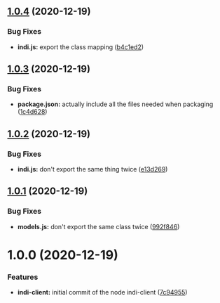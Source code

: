 ## [1.0.4](https://github.com/rickbassham/node-indi-client/compare/v1.0.3...v1.0.4) (2020-12-19)


### Bug Fixes

* **indi.js:** export the class mapping ([b4c1ed2](https://github.com/rickbassham/node-indi-client/commit/b4c1ed253e523fe8e2c242959d726687660acd71))

## [1.0.3](https://github.com/rickbassham/node-indi-client/compare/v1.0.2...v1.0.3) (2020-12-19)


### Bug Fixes

* **package.json:** actually include all the files needed when packaging ([1c4d628](https://github.com/rickbassham/node-indi-client/commit/1c4d6287353aa48ffa97a9497d9f1f52336e4092))

## [1.0.2](https://github.com/rickbassham/node-indi-client/compare/v1.0.1...v1.0.2) (2020-12-19)


### Bug Fixes

* **indi.js:** don't export the same thing twice ([e13d269](https://github.com/rickbassham/node-indi-client/commit/e13d269495ae7a9c6de6c410f83abada43db4183))

## [1.0.1](https://github.com/rickbassham/node-indi-client/compare/v1.0.0...v1.0.1) (2020-12-19)


### Bug Fixes

* **models.js:** don't export the same class twice ([992f846](https://github.com/rickbassham/node-indi-client/commit/992f846a1614c34581c38979acf9c466221ce1d5))

# 1.0.0 (2020-12-19)


### Features

* **indi-client:** initial commit of the node indi-client ([7c94955](https://github.com/rickbassham/node-indi-client/commit/7c94955b36c28226e009dec4a2b99b2d72460d01))
